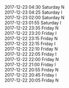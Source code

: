 2017-12-23 04:30 Saturday  N  
2017-12-23 04:25 Saturday  I  
2017-12-23 02:00 Saturday  N  
2017-12-23 01:55 Saturday  I  
2017-12-22 23:35 Friday  N  
2017-12-22 23:20 Friday  I  
2017-12-22 23:15 Friday  N  
2017-12-22 22:15 Friday  I  
2017-12-22 22:10 Friday  N  
2017-12-22 22:05 Friday  I  
2017-12-22 22:00 Friday  N  
2017-12-22 21:00 Friday  I  
2017-12-22 20:55 Friday  N  
2017-12-22 20:45 Friday  I  
2017-12-22 20:05 Friday  N  
